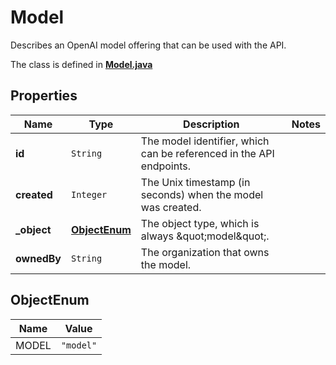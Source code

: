 

# Model

Describes an OpenAI model offering that can be used with the API.

The class is defined in **[Model.java](../../src/main/java/org/openapitools/model/Model.java)**

## Properties

Name | Type | Description | Notes
------------ | ------------- | ------------- | -------------
**id** | `String` | The model identifier, which can be referenced in the API endpoints. | 
**created** | `Integer` | The Unix timestamp (in seconds) when the model was created. | 
**_object** | [**ObjectEnum**](#ObjectEnum) | The object type, which is always \&quot;model\&quot;. | 
**ownedBy** | `String` | The organization that owns the model. | 



## ObjectEnum

Name | Value
---- | -----
MODEL | `"model"`



